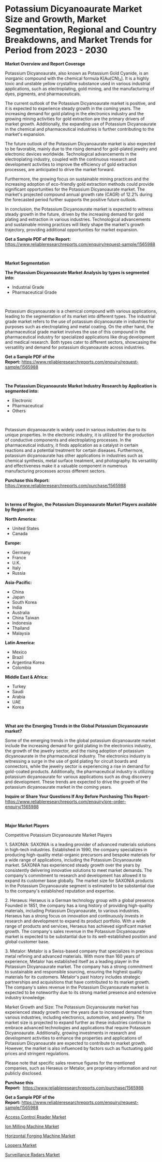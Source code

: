 <p><h1>Potassium Dicyanoaurate Market Size and Growth, Market Segmentation, Regional and Country Breakdowns, and Market Trends for Period from 2023 -  2030</h1></p><p><strong>Market Overview and Report Coverage</strong></p>
<p><p>Potassium Dicyanoaurate, also known as Potassium Gold Cyanide, is an inorganic compound with the chemical formula K[Au(CN)₂]. It is a highly toxic and unstable yellow crystalline substance used in various industrial applications, such as electroplating, gold mining, and the manufacturing of dyes, pigments, and pharmaceuticals. </p><p>The current outlook of the Potassium Dicyanoaurate market is positive, and it is expected to experience steady growth in the coming years. The increasing demand for gold plating in the electronics industry and the growing mining activities for gold extraction are the primary drivers of market growth. Additionally, the expanding use of Potassium Dicyanoaurate in the chemical and pharmaceutical industries is further contributing to the market's expansion.</p><p>The future outlook of the Potassium Dicyanoaurate market is also expected to be favorable, mainly due to the rising demand for gold-plated jewelry and electronic devices worldwide. Technological advancements in the electroplating industry, coupled with the continuous research and development activities to improve the efficiency of gold extraction processes, are anticipated to drive the market forward.</p><p>Furthermore, the growing focus on sustainable mining practices and the increasing adoption of eco-friendly gold extraction methods could provide significant opportunities for the Potassium Dicyanoaurate market. The market's projected compound annual growth rate (CAGR) of 12.2% during the forecasted period further supports the positive future outlook.</p><p>In conclusion, the Potassium Dicyanoaurate market is expected to witness steady growth in the future, driven by the increasing demand for gold plating and extraction in various industries. Technological advancements and sustainable mining practices will likely shape the market's growth trajectory, providing additional opportunities for market expansion.</p></p>
<p><strong>Get a Sample PDF of the Report:</strong> <a href="https://www.reliableresearchreports.com/enquiry/request-sample/1565988">https://www.reliableresearchreports.com/enquiry/request-sample/1565988</a></p>
<p>&nbsp;</p>
<p><strong>Market Segmentation</strong></p>
<p><strong>The Potassium Dicyanoaurate Market Analysis by types is segmented into:</strong></p>
<p><ul><li>Industrial Grade</li><li>Pharmaceutical Grade</li></ul></p>
<p>&nbsp;</p>
<p><p>Potassium dicyanoaurate is a chemical compound with various applications, leading to the segmentation of its market into different types. The industrial grade market refers to the use of potassium dicyanoaurate in industries for purposes such as electroplating and metal coating. On the other hand, the pharmaceutical grade market involves the use of this compound in the pharmaceutical industry for specialized applications like drug development and medical research. Both types cater to different sectors, showcasing the versatility and demand for potassium dicyanoaurate across industries.</p></p>
<p><strong>Get a Sample PDF of the Report:</strong>&nbsp;<a href="https://www.reliableresearchreports.com/enquiry/request-sample/1565988">https://www.reliableresearchreports.com/enquiry/request-sample/1565988</a></p>
<p>&nbsp;</p>
<p><strong>The Potassium Dicyanoaurate Market Industry Research by Application is segmented into:</strong></p>
<p><ul><li>Electronic</li><li>Pharmaceutical</li><li>Others</li></ul></p>
<p>&nbsp;</p>
<p><p>Potassium dicyanoaurate is widely used in various industries due to its unique properties. In the electronic industry, it is utilized for the production of conductive components and electroplating processes. In the pharmaceutical industry, it finds application as a catalyst in certain reactions and a potential treatment for certain diseases. Furthermore, potassium dicyanoaurate has other applications in industries such as chemical synthesis, metal surface treatment, and photography. Its versatility and effectiveness make it a valuable component in numerous manufacturing processes across different sectors.</p></p>
<p><strong>Purchase this Report:</strong>&nbsp; <a href="https://www.reliableresearchreports.com/purchase/1565988">https://www.reliableresearchreports.com/purchase/1565988</a></p>
<p>&nbsp;</p>
<p><strong>In terms of Region, the Potassium Dicyanoaurate Market Players available by Region are:</strong></p>
<p>
    <p> <strong> North America: </strong>
        <ul>
            <li>United States</li>
            <li>Canada</li>
        </ul>
        </p> 
    <p> <strong> Europe: </strong>
        <ul>
            <li>Germany</li>
            <li>France</li>
            <li>U.K.</li>
            <li>Italy</li>
            <li>Russia</li>
        </ul>
        </p> 
    <p> <strong> Asia-Pacific: </strong>
        <ul>
            <li>China</li>
            <li>Japan</li>
            <li>South Korea</li>
            <li>India</li>
            <li>Australia</li>
            <li>China Taiwan</li>
            <li>Indonesia</li>
            <li>Thailand</li>
            <li>Malaysia</li>
        </ul>
        </p> 
    <p> <strong> Latin America: </strong>
        <ul>
            <li>Mexico</li>
            <li>Brazil</li>
            <li>Argentina Korea</li>
            <li>Colombia</li>
        </ul>
        </p> 
    <p> <strong> Middle East & Africa: </strong>
        <ul>
            <li>Turkey</li>
            <li>Saudi</li>
            <li>Arabia</li>
            <li>UAE</li>
            <li>Korea</li>
        </ul>
    </p>
    </p>
<p>&nbsp;</p>
<p><strong>What are the Emerging Trends in the Global Potassium Dicyanoaurate market?</strong></p>
<p><p>Some of the emerging trends in the global potassium dicyanoaurate market include the increasing demand for gold plating in the electronics industry, the growth of the jewelry sector, and the rising adoption of potassium dicyanoaurate in the pharmaceutical industry. The electronics industry is witnessing a surge in the use of gold plating for circuit boards and connectors, while the jewelry sector is experiencing a rise in demand for gold-coated products. Additionally, the pharmaceutical industry is utilizing potassium dicyanoaurate for various applications such as drug discovery and development. These trends are expected to drive the growth of the potassium dicyanoaurate market in the coming years.</p></p>
<p><strong>Inquire or Share Your Questions If Any Before Purchasing This Report</strong>- <a href="https://www.reliableresearchreports.com/enquiry/pre-order-enquiry/1565988">https://www.reliableresearchreports.com/enquiry/pre-order-enquiry/1565988</a></p>
<p>&nbsp;</p>
<p><strong>Major Market Players</strong></p>
<p><p>Competitive Potassium Dicyanoaurate Market Players</p><p>1. SAXONIA: SAXONIA is a leading provider of advanced materials solutions in high-tech industries. Established in 1990, the company specializes in producing high-quality metal-organic precursors and bespoke materials for a wide range of applications, including the Potassium Dicyanoaurate market. SAXONIA has experienced steady growth over the years by consistently delivering innovative solutions to meet market demands. The company's commitment to research and development has allowed it to expand its customer base globally. The market size for SAXONIA products in the Potassium Dicyanoaurate segment is estimated to be substantial due to the company's established reputation and expertise.</p><p>2. Heraeus: Heraeus is a German technology group with a global presence. Founded in 1851, the company has a long history of providing high-quality materials, including Potassium Dicyanoaurate, to various industries. Heraeus has a strong focus on innovation and continuously invests in research and development to expand its product portfolio. With a wide range of products and services, Heraeus has achieved significant market growth. The company's sales revenue in the Potassium Dicyanoaurate market is expected to be substantial due to its well-established position and global customer base.</p><p>3. Metalor: Metalor is a Swiss-based company that specializes in precious metal refining and advanced materials. With more than 160 years of experience, Metalor has established itself as a leading player in the Potassium Dicyanoaurate market. The company has a strong commitment to sustainable and responsible sourcing, ensuring the highest quality materials for its customers. Metalor's past history includes strategic partnerships and acquisitions that have contributed to its market growth. The company's sales revenue in the Potassium Dicyanoaurate market is expected to be noteworthy due to its strong market presence and extensive industry knowledge.</p><p>Market Growth and Size: The Potassium Dicyanoaurate market has experienced steady growth over the years due to increased demand from various industries, including electronics, automotive, and jewelry. The market size is projected to expand further as these industries continue to embrace advanced technologies and applications that require Potassium Dicyanoaurate. Additionally, growing investments in research and development activities to enhance the properties and applications of Potassium Dicyanoaurate are expected to contribute to market growth. However, the market is also influenced by factors such as fluctuating gold prices and stringent regulations.</p><p>Please note that specific sales revenue figures for the mentioned companies, such as Heraeus or Metalor, are proprietary information and not publicly disclosed.</p></p>
<p><strong>Purchase this Report:</strong>&nbsp;&nbsp;<a href="https://www.reliableresearchreports.com/purchase/1565988">https://www.reliableresearchreports.com/purchase/1565988</a></p>
<p></p>
<p><strong>Get a Sample PDF of the Report:</strong>&nbsp;<a href="https://www.reliableresearchreports.com/enquiry/request-sample/1565988">https://www.reliableresearchreports.com/enquiry/request-sample/1565988</a></p>
<p><p><a href="https://medium.com/@sake.use.loan/decoding-access-control-reader-market-metrics-market-share-trends-and-growth-patterns-a71aab0ec905">Access Control Reader Market</a></p><p><a href="https://medium.com/@rachelyoung56/ion-milling-machine-market-exploring-market-share-market-trends-and-future-growth-3a2005eae4c1">Ion Milling Machine Market</a></p><p><a href="https://medium.com/@lisasanchez1968/horizontal-forging-machine-market-share-evolution-and-market-growth-trends-2023-2030-aac165a9a96c">Horizontal Forging Machine Market</a></p><p><a href="https://medium.com/@melt.scale.beast/loopers-market-competitive-analysis-market-trends-and-forecast-to-2030-87fae916bc13">Loopers Market</a></p><p><a href="https://medium.com/@beverlychen69/decoding-surveillance-radars-market-metrics-market-share-trends-and-growth-patterns-99c9c66bcafa">Surveillance Radars Market</a></p></p>